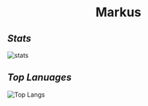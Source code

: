 <div align="center">
  
# Markus

</div>

## *Stats*

![stats](https://github-readme-stats.vercel.app/api?username=zgast&show_icons=true&theme=dracula)

## *Top Lanuages*

![Top Langs](https://github-readme-stats.vercel.app/api/top-langs/?username=zgast&theme=dracula&hide=HTML,Batchfile)

